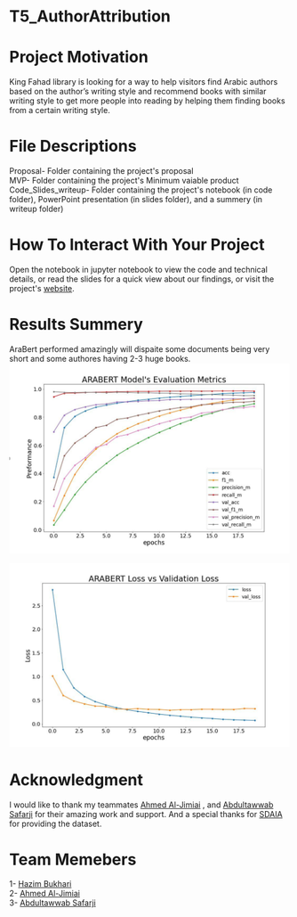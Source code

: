 # T5_AuthorAttribution

# Project Motivation  
King Fahad library is looking for a way to help visitors find Arabic authors based on the author’s writing style and recommend books with similar writing style to get more people into reading by helping them finding books from a certain writing style.  

# File Descriptions  
Proposal- Folder containing the project's proposal  
MVP- Folder containing the project's Minimum vaiable product  
Code_Slides_writeup- Folder containing the project's notebook (in code folder), PowerPoint presentation (in slides folder), and a summery (in writeup folder)

# How To Interact With Your Project  
Open the notebook in jupyter notebook to view the code and technical details, or read the slides for a quick view about our findings, or visit the project's [website](https://share.streamlit.io/a-safarji/books-recommnder-/main/basedon_user.py).


# Results Summery  
AraBert performed amazingly will dispaite some documents being very short and some authores having 2-3 huge books.  
![dash](aa1.png)  

![dash2](aa2.png)  


# Acknowledgment  
I would like to thank my teammates [Ahmed Al-Jimiai](https://github.com/AAljmiai)  , and [Abdultawwab Safarji](https://github.com/A-safarji) for their amazing work and support.
And a special thanks for [SDAIA](https://sourceforge.net/projects/tashkeela/) for providing the dataset.

# Team Memebers
1- [Hazim Bukhari](https://github.com/FancyWhale69)  
2- [Ahmed Al-Jimiai](https://github.com/AAljmiai)  
3- [Abdultawwab Safarji](https://github.com/A-safarji)

